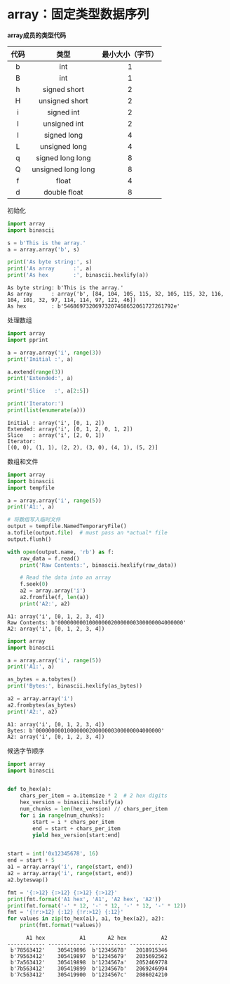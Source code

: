 
# array：固定类型数据序列

**array成员的类型代码**

|代码|类型|最小大小（字节）|
|:-:|:-:|:-:|
|b	|int	|1|
|B	|int	|1|
|h	|signed short	|2|
|H	|unsigned short	|2|
|i	|signed int	|2|
|I	|unsigned int	|2|
|l	|signed long	|4|
|L	|unsigned long	|4|
|q	|signed long long	|8|
|Q	|unsigned long long	|8|
|f	|float	|4|
|d	|double float	|8|

初始化


```python
import array
import binascii

s = b'This is the array.'
a = array.array('b', s)

print('As byte string:', s)
print('As array      :', a)
print('As hex        :', binascii.hexlify(a))
```

    As byte string: b'This is the array.'
    As array      : array('b', [84, 104, 105, 115, 32, 105, 115, 32, 116, 104, 101, 32, 97, 114, 114, 97, 121, 46])
    As hex        : b'54686973206973207468652061727261792e'


处理数组


```python
import array
import pprint

a = array.array('i', range(3))
print('Initial :', a)

a.extend(range(3))
print('Extended:', a)

print('Slice   :', a[2:5])

print('Iterator:')
print(list(enumerate(a)))
```

    Initial : array('i', [0, 1, 2])
    Extended: array('i', [0, 1, 2, 0, 1, 2])
    Slice   : array('i', [2, 0, 1])
    Iterator:
    [(0, 0), (1, 1), (2, 2), (3, 0), (4, 1), (5, 2)]


数组和文件


```python
import array
import binascii
import tempfile

a = array.array('i', range(5))
print('A1:', a)

# 将数组写入临时文件
output = tempfile.NamedTemporaryFile()
a.tofile(output.file)  # must pass an *actual* file
output.flush()

with open(output.name, 'rb') as f:
    raw_data = f.read()
    print('Raw Contents:', binascii.hexlify(raw_data))

    # Read the data into an array
    f.seek(0)
    a2 = array.array('i')
    a2.fromfile(f, len(a))
    print('A2:', a2)
```

    A1: array('i', [0, 1, 2, 3, 4])
    Raw Contents: b'0000000001000000020000000300000004000000'
    A2: array('i', [0, 1, 2, 3, 4])



```python
import array
import binascii

a = array.array('i', range(5))
print('A1:', a)

as_bytes = a.tobytes()
print('Bytes:', binascii.hexlify(as_bytes))

a2 = array.array('i')
a2.frombytes(as_bytes)
print('A2:', a2)
```

    A1: array('i', [0, 1, 2, 3, 4])
    Bytes: b'0000000001000000020000000300000004000000'
    A2: array('i', [0, 1, 2, 3, 4])


候选字节顺序


```python
import array
import binascii


def to_hex(a):
    chars_per_item = a.itemsize * 2  # 2 hex digits
    hex_version = binascii.hexlify(a)
    num_chunks = len(hex_version) // chars_per_item
    for i in range(num_chunks):
        start = i * chars_per_item
        end = start + chars_per_item
        yield hex_version[start:end]


start = int('0x12345678', 16)
end = start + 5
a1 = array.array('i', range(start, end))
a2 = array.array('i', range(start, end))
a2.byteswap()

fmt = '{:>12} {:>12} {:>12} {:>12}'
print(fmt.format('A1 hex', 'A1', 'A2 hex', 'A2'))
print(fmt.format('-' * 12, '-' * 12, '-' * 12, '-' * 12))
fmt = '{!r:>12} {:12} {!r:>12} {:12}'
for values in zip(to_hex(a1), a1, to_hex(a2), a2):
    print(fmt.format(*values))
```

          A1 hex           A1       A2 hex           A2
    ------------ ------------ ------------ ------------
     b'78563412'    305419896  b'12345678'   2018915346
     b'79563412'    305419897  b'12345679'   2035692562
     b'7a563412'    305419898  b'1234567a'   2052469778
     b'7b563412'    305419899  b'1234567b'   2069246994
     b'7c563412'    305419900  b'1234567c'   2086024210

